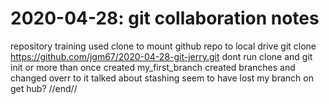 # 2020-04-28: git collaboration notes
repository training
used clone to mount github repo to local drive 
git clone https://github.com/jgm67/2020-04-28-git-jerry.git
dont run clone and git init or more than once
created my_first_branch
created branches and changed overr to it
talked about stashing seem to have lost my branch on get hub?
//end//

